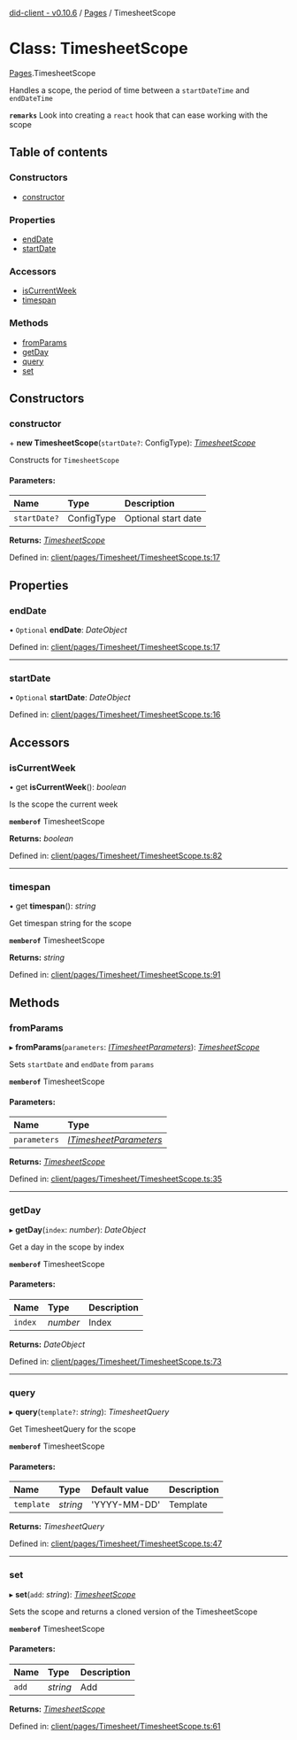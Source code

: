 [did-client - v0.10.6](../README.md) / [Pages](../modules/pages.md) / TimesheetScope

# Class: TimesheetScope

[Pages](../modules/pages.md).TimesheetScope

Handles a scope, the period of time between
a `startDateTime` and `endDateTime`

**`remarks`** Look into creating a `react` hook
that can ease working with the scope

## Table of contents

### Constructors

- [constructor](pages.timesheetscope.md#constructor)

### Properties

- [endDate](pages.timesheetscope.md#enddate)
- [startDate](pages.timesheetscope.md#startdate)

### Accessors

- [isCurrentWeek](pages.timesheetscope.md#iscurrentweek)
- [timespan](pages.timesheetscope.md#timespan)

### Methods

- [fromParams](pages.timesheetscope.md#fromparams)
- [getDay](pages.timesheetscope.md#getday)
- [query](pages.timesheetscope.md#query)
- [set](pages.timesheetscope.md#set)

## Constructors

### constructor

\+ **new TimesheetScope**(`startDate?`: ConfigType): [*TimesheetScope*](pages.timesheetscope.md)

Constructs for `TimesheetScope`

#### Parameters:

Name | Type | Description |
:------ | :------ | :------ |
`startDate?` | ConfigType | Optional start date    |

**Returns:** [*TimesheetScope*](pages.timesheetscope.md)

Defined in: [client/pages/Timesheet/TimesheetScope.ts:17](https://github.com/Puzzlepart/did/blob/dev/client/pages/Timesheet/TimesheetScope.ts#L17)

## Properties

### endDate

• `Optional` **endDate**: *DateObject*

Defined in: [client/pages/Timesheet/TimesheetScope.ts:17](https://github.com/Puzzlepart/did/blob/dev/client/pages/Timesheet/TimesheetScope.ts#L17)

___

### startDate

• `Optional` **startDate**: *DateObject*

Defined in: [client/pages/Timesheet/TimesheetScope.ts:16](https://github.com/Puzzlepart/did/blob/dev/client/pages/Timesheet/TimesheetScope.ts#L16)

## Accessors

### isCurrentWeek

• get **isCurrentWeek**(): *boolean*

Is the scope the current week

**`memberof`** TimesheetScope

**Returns:** *boolean*

Defined in: [client/pages/Timesheet/TimesheetScope.ts:82](https://github.com/Puzzlepart/did/blob/dev/client/pages/Timesheet/TimesheetScope.ts#L82)

___

### timespan

• get **timespan**(): *string*

Get timespan string for the scope

**`memberof`** TimesheetScope

**Returns:** *string*

Defined in: [client/pages/Timesheet/TimesheetScope.ts:91](https://github.com/Puzzlepart/did/blob/dev/client/pages/Timesheet/TimesheetScope.ts#L91)

## Methods

### fromParams

▸ **fromParams**(`parameters`: [*ITimesheetParameters*](../interfaces/pages.itimesheetparameters.md)): [*TimesheetScope*](pages.timesheetscope.md)

Sets `startDate` and `endDate` from `params`

**`memberof`** TimesheetScope

#### Parameters:

Name | Type |
:------ | :------ |
`parameters` | [*ITimesheetParameters*](../interfaces/pages.itimesheetparameters.md) |

**Returns:** [*TimesheetScope*](pages.timesheetscope.md)

Defined in: [client/pages/Timesheet/TimesheetScope.ts:35](https://github.com/Puzzlepart/did/blob/dev/client/pages/Timesheet/TimesheetScope.ts#L35)

___

### getDay

▸ **getDay**(`index`: *number*): *DateObject*

Get a day in the scope by index

**`memberof`** TimesheetScope

#### Parameters:

Name | Type | Description |
:------ | :------ | :------ |
`index` | *number* | Index   |

**Returns:** *DateObject*

Defined in: [client/pages/Timesheet/TimesheetScope.ts:73](https://github.com/Puzzlepart/did/blob/dev/client/pages/Timesheet/TimesheetScope.ts#L73)

___

### query

▸ **query**(`template?`: *string*): *TimesheetQuery*

Get TimesheetQuery for the scope

**`memberof`** TimesheetScope

#### Parameters:

Name | Type | Default value | Description |
:------ | :------ | :------ | :------ |
`template` | *string* | 'YYYY-MM-DD' | Template   |

**Returns:** *TimesheetQuery*

Defined in: [client/pages/Timesheet/TimesheetScope.ts:47](https://github.com/Puzzlepart/did/blob/dev/client/pages/Timesheet/TimesheetScope.ts#L47)

___

### set

▸ **set**(`add`: *string*): [*TimesheetScope*](pages.timesheetscope.md)

Sets the scope and returns a cloned version of the TimesheetScope

**`memberof`** TimesheetScope

#### Parameters:

Name | Type | Description |
:------ | :------ | :------ |
`add` | *string* | Add   |

**Returns:** [*TimesheetScope*](pages.timesheetscope.md)

Defined in: [client/pages/Timesheet/TimesheetScope.ts:61](https://github.com/Puzzlepart/did/blob/dev/client/pages/Timesheet/TimesheetScope.ts#L61)
